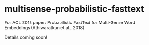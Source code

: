 # multisense-probabilistic-fasttext
For ACL 2018 paper: Probabilistic FastText for Multi-Sense Word Embeddings (Athiwaratkun et al., 2018)

Details coming soon!
